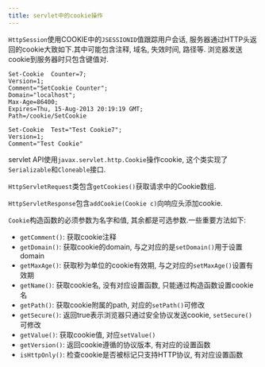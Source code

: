 ```yaml
---
title: servlet中的cookie操作
---
```


`HttpSession`使用COOKIE中的`JSESSIONID`值跟踪用户会话, 服务器通过HTTP头返回的cookie大致如下.其中可能包含注释, 域名, 失效时间, 路径等. 浏览器发送cookie到服务器时只包含键值对.

    Set-Cookie  Counter=7;
    Version=1;
    Comment="SetCookie Counter";
    Domain="localhost";
    Max-Age=86400;
    Expires=Thu, 15-Aug-2013 20:19:19 GMT;
    Path=/cookie/SetCookie

    Set-Cookie  Test="Test Cookie7";
    Version=1;
    Comment="Test Cookie"

servlet API使用`javax.servlet.http.Cookie`操作cookie, 这个类实现了`Serializable`和`Cloneable`接口.


`HttpServletRequest`类包含`getCookies()`获取请求中的Cookie数组.

`HttpServletResponse`包含`addCookie(Cookie c)`向响应头添加cookie.

`Cookie`构造函数的必须参数为名字和值, 其余都是可选参数.一些重要方法如下:

- `getComment()`: 获取cookie注释
- `getDomain()`: 获取cookie的domain, 与之对应的是`setDomain()`用于设置domain
- `getMaxAge()`: 获取秒为单位的cookie有效期, 与之对应的`setMaxAge()`设置有效期
- `getName()`: 获取cookie名, 没有对应设置函数, 只能通过构造函数设置cookie名
- `getPath()`: 获取cookie附属的path, 对应的`setPath()`可修改
- `getSecure()`: 返回true表示浏览器只通过安全协议发送cookie, `setSecure()`可修改
- `getValue()`: 获取cookie值, 对应`setValue()`
- `getVersion()`: 返回cookie遵循的协议版本, 有对应的设置函数
- `isHttpOnly()`: 检查cookie是否被标记只支持HTTP协议, 有对应设置函数
